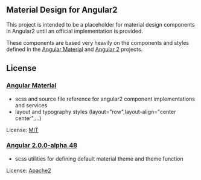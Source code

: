 Material Design for Angular2
---

This project is intended to be a placeholder for material design components in Angular2 until an official
implementation is provided.  

These components are based very heavily on the components and styles defined in the 
[Angular Material](https://github.com/angular/material) and [Angular 2](https://github.com/angular/angular) projects.  



## License 

### [Angular Material](https://github.com/angular/material)

 - scss and source file reference for angular2 component implementations and services
 - layout and typography styles (layout="row",layout-align="center center",...)

License: [MIT](https://github.com/angular/material/blob/master/LICENSE)

### [Angular 2.0.0-alpha.48](https://github.com/angular/angular)

 - scss utilities for defining default material theme and theme function

License: [Apache2](https://github.com/angular/angular/blob/master/LICENSE)
